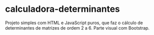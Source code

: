 # calculadora-determinantes

Projeto simples com HTML e JavaScript puros, que faz o cálculo de determinantes de matrizes de ordem 2 a 6. Parte visual com Bootstrap.
